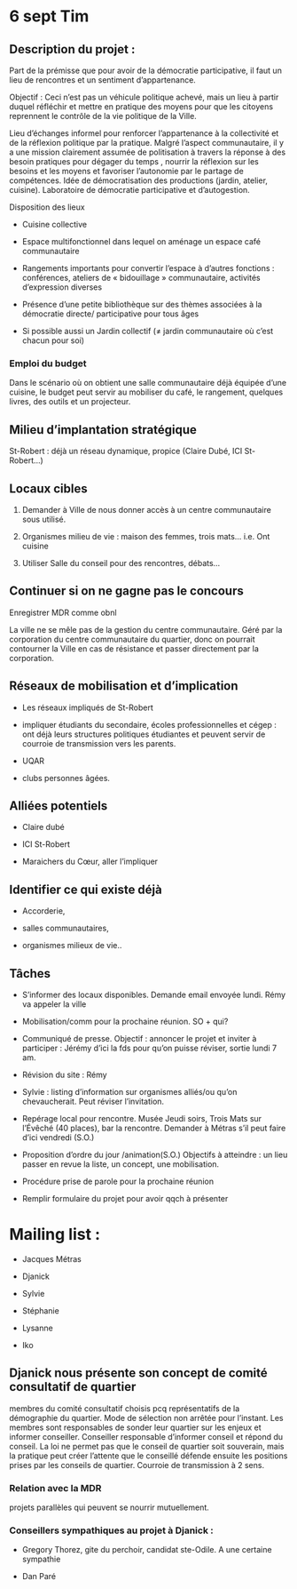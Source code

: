 6 sept Tim
==========

Description du projet :
-----------------------

Part de la prémisse que pour avoir de la démocratie participative, il
faut un lieu de rencontres et un sentiment d’appartenance.

Objectif : Ceci n’est pas un véhicule politique achevé, mais un lieu à
partir duquel réfléchir et mettre en pratique des moyens pour que les
citoyens reprennent le contrôle de la vie politique de la Ville.

Lieu d’échanges informel pour renforcer l’appartenance à la collectivité
et de la réflexion politique par la pratique. Malgré l’aspect
communautaire, il y a une mission clairement assumée de politisation à
travers la réponse à des besoin pratiques pour dégager du temps ,
nourrir la réflexion sur les besoins et les moyens et favoriser
l’autonomie par le partage de compétences. Idée de démocratisation des
productions (jardin, atelier, cuisine). Laboratoire de démocratie
participative et d’autogestion.

Disposition des lieux

-   Cuisine collective

-   Espace multifonctionnel dans lequel on aménage un espace café
    communautaire

-   Rangements importants pour convertir l’espace à d’autres fonctions :
    conférences, ateliers de « bidouillage » communautaire, activités
    d’expression diverses

-   Présence d’une petite bibliothèque sur des thèmes associées à la
    démocratie directe/ participative pour tous âges

-   Si possible aussi un Jardin collectif (≠ jardin communautaire où
    c’est chacun pour soi)

### Emploi du budget

Dans le scénario où on obtient une salle communautaire déjà équipée
d’une cuisine, le budget peut servir au mobiliser du café, le rangement,
quelques livres, des outils et un projecteur.

Milieu d’implantation stratégique
---------------------------------

St-Robert : déjà un réseau dynamique, propice (Claire Dubé, ICI
St-Robert…)

Locaux cibles
-------------

1.  Demander à Ville de nous donner accès à un centre communautaire sous
    utilisé.

2.  Organismes milieu de vie : maison des femmes, trois mats… i.e. Ont
    cuisine

3.  Utiliser Salle du conseil pour des rencontres, débats…

Continuer si on ne gagne pas le concours
----------------------------------------

Enregistrer MDR comme obnl

La ville ne se mêle pas de la gestion du centre communautaire. Géré par
la corporation du centre communautaire du quartier, donc on pourrait
contourner la Ville en cas de résistance et passer directement par la
corporation.

Réseaux de mobilisation et d’implication 
-----------------------------------------

-   Les réseaux impliqués de St-Robert

-   impliquer étudiants du secondaire, écoles professionnelles et
    cégep : ont déjà leurs structures politiques étudiantes et peuvent
    servir de courroie de transmission vers les parents.

-   UQAR

-   clubs personnes âgées.

Alliées potentiels
------------------

-   Claire dubé

-   ICI St-Robert

-   Maraichers du Cœur, aller l’impliquer

Identifier ce qui existe déjà
-----------------------------

-   Accorderie,

-   salles communautaires,

-   organismes milieux de vie..

Tâches
------

-   S’informer des locaux disponibles. Demande email envoyée lundi. Rémy
    va appeler la ville

-   Mobilisation/comm pour la prochaine réunion. SO + qui?

-   Communiqué de presse. Objectif : annoncer le projet et inviter à
    participer : Jérémy d’ici la fds pour qu’on puisse réviser, sortie
    lundi 7 am.

-   Révision du site : Rémy

-   Sylvie : listing d’information sur organismes alliés/ou qu’on
    chevaucherait. Peut réviser l’invitation.

-   Repérage local pour rencontre. Musée Jeudi soirs, Trois Mats sur
    l’Évêché (40 places), bar la rencontre. Demander à Métras s’il peut
    faire d’ici vendredi (S.O.)

-   Proposition d’ordre du jour /animation(S.O.) Objectifs à atteindre :
    un lieu passer en revue la liste, un concept, une mobilisation.

-   Procédure prise de parole pour la prochaine réunion

-   Remplir formulaire du projet pour avoir qqch à présenter

Mailing list :
==============

-   Jacques Métras

-   Djanick

-   Sylvie

-   Stéphanie

-   Lysanne

-   Iko

Djanick nous présente son concept de comité consultatif de quartier
-------------------------------------------------------------------

membres du comité consultatif choisis pcq représentatifs de la
démographie du quartier. Mode de sélection non arrêtée pour l’instant.
Les membres sont responsables de sonder leur quartier sur les enjeux et
informer conseiller. Conseiller responsable d’informer conseil et répond
du conseil. La loi ne permet pas que le conseil de quartier soit
souverain, mais la pratique peut créer l’attente que le conseillé
défende ensuite les positions prises par les conseils de quartier.
Courroie de transmission à 2 sens.

### Relation avec la MDR 

projets parallèles qui peuvent se nourrir mutuellement.

### Conseillers sympathiques au projet à Djanick : 

-   Gregory Thorez, gite du perchoir, candidat ste-Odile. A une certaine
    sympathie

-   Dan Paré


